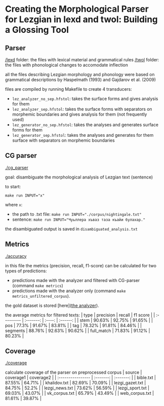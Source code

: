 # Creating the Morphological Parser for Lezgian in lexd and twol: Building a Glossing Tool 

## Parser
[/lexd](https://github.com/hemulitch/morphological-parser-for-Lezgian/tree/main/lexd) folder: the files with lexical material and grammatical rules 
[/twol](https://github.com/hemulitch/morphological-parser-for-Lezgian/tree/main/twol) folder: the files with phonological changes to accomodate inflection

all the files describing Lezgian morphology and phonology were based on grammatical descriptions by Haspelmath (1993) and Gajdarov et al. (2009)

files are compiled by running Makefile to create 4 transducers:
- `lez_analyzer_no_sep.hfstol`: takes the surface forms and gives analysis for them
- `lez_analyzer_sep.hfstol`: takes the surface forms with separators on morphemic boundaries and gives analysis for them (not frequently used)
- `lez_generator_no_sep.hfstol`: takes the analyses and generates surface forms for them
- `lez_generator_sep.hfstol`: takes the analyses and generates for them surface with separators on morphemic boundaries


## CG parser
[./cg_parser](https://github.com/hemulitch/morphological-parser-for-Lezgian/tree/main/cg_parser)

goal: disambiguate the morphological analysis of Lezgian text (sentence)

to start:

`make run INPUT="x"` 

where `x`:
- the path to .txt file: `make run INPUT="./corpus/nightingale.txt"`
- sentence: `make run INPUT="Чуьллера хъваз таза къайи булахар."`

the disambiguated output is saved in `disambiguated_analysis.txt`

## Metrics
[./accuracy](https://github.com/hemulitch/morphological-parser-for-Lezgian/tree/main/accuracy)

in this file the metrics (precision, recall, f1-score) can be calculated for two types of predictions:
- predictions made with the analyzer and filtered with CG-parser (command `make metrics`)
- predictions made with the analyzer only (command `make metrics_unfiltered_corpus`).

the gold dataset is stored [here]([the analyzer](https://github.com/hemulitch/morphological-parser-for-Lezgian/tree/main/accuracy/corpus_gold)). 

the average metrics for filtered texts:
| type       | precision | recall | f1 score |
| :--------- | :-------: | :----: | :------: |
| stem       |   90.63%  | 92.75% |  91.65%  |
| pos        |   77.3%   | 91.67% |  83.81%  |
| tag        |   78.32%  | 91.81% |  84.46%  |
| segments   |   88.76%  | 92.63% |  90.62%  |
| full_match |   71.83%  | 91.12% |  80.23%  |

## Coverage
[./coverage](https://github.com/hemulitch/morphological-parser-for-Lezgian/tree/main/coverage)

calculate coverage of the parser on preprocessed corpus
| source            | coverage1 | coverage2 |
| :---------------- | :-------: | :-------: |
| bible.txt         |   87.55%  |   64.71%  |
| khalidov.txt      |   82.69%  |   70.09%  |
| lezgi_gazet.txt   |   84.75%  |   52.2%  |
| lezgi_news.txt    |   73.62%  |   56.59%  |
| lezgi_sport.txt   |   69.03%  |   43.07%  |
| vk_corpus.txt     |   65.79%  |   43.49%  |
| web_corpus.txt    |   81.61%  |   39.87%  |
